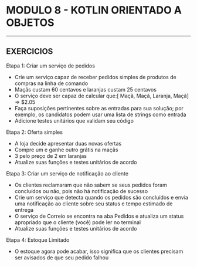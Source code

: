 # MODULO 8 - KOTLIN ORIENTADO A OBJETOS
<hr>

## EXERCICIOS

Etapa 1: Criar um serviço de pedidos
- Crie um serviço capaz de receber pedidos simples de produtos de compras na linha de comando
- Maçãs custam 60 centavos e laranjas custam 25 centavos
- O serviço deve ser capaz de calcular que:[ Maçã, Maçã, Laranja, Maçã] => $2.05
- Faça suposições pertinentes sobre as entradas para sua solução; por exemplo, os candidatos podem usar uma lista de strings como entrada
- Adicione testes unitários que validam seu código

Etapa 2: Oferta simples
- A loja decide apresentar duas novas ofertas
- Compre um e ganhe outro grátis na maçãs
- 3 pelo preço de 2 em laranjas
- Atualize suas funções e testes unitários de acordo

Etapa 3: Criar um serviço de notificação ao cliente
- Os clientes reclamaram que não sabem se seus pedidos foram concluídos ou não, pois não há notificação de sucesso
- Crie um serviço que detecta quando os pedidos são concluídos e envia uma notificação ao cliente sobre seu status e tempo estimado de entrega
- O serviço de Correio se encontra na aba Pedidos e atualiza um status apropriado que o cliente (você) pode ler no terminal
- Atualize suas funções e testes unitários de acordo

Etapa 4: Estoque Limitado
- O estoque agora pode acabar, isso significa que os clientes precisam ser avisados de que seu pedido falhou
